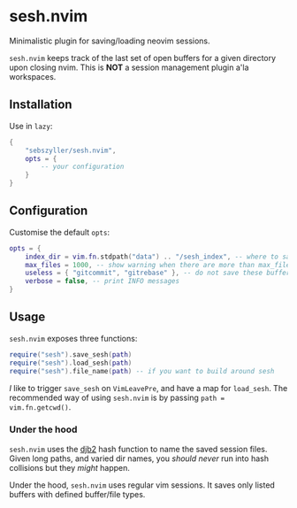 # sesh.nvim

Minimalistic plugin for saving/loading neovim sessions.

`sesh.nvim` keeps track of the last set of open buffers for a given directory upon closing nvim.
This is **NOT** a session management plugin a'la workspaces.

## Installation

Use in `lazy`:

```lua
{
    "sebszyller/sesh.nvim",
    opts = {
        -- your configuration
    }
}
```

## Configuration

Customise the default `opts`:

```lua
opts = {
    index_dir = vim.fn.stdpath("data") .. "/sesh_index", -- where to save the session files
    max_files = 1000, -- show warning when there are more than max_files session files
    useless = { "gitcommit", "gitrebase" }, -- do not save these buffers
    verbose = false, -- print INFO messages
}
```

## Usage

`sesh.nvim` exposes three functions:

```lua
require("sesh").save_sesh(path)
require("sesh").load_sesh(path)
require("sesh").file_name(path) -- if you want to build around sesh
```

*I* like to trigger `save_sesh` on `VimLeavePre`, and have a map for `load_sesh`.
The recommended way of using `sesh.nvim` is by passing `path = vim.fn.getcwd()`.

### Under the hood

`sesh.nvim` uses the [djb2](https://theartincode.stanis.me/008-djb2/) hash function to name the saved session files.
Given long paths, and varied dir names, you *should never* run into hash collisions but they *might* happen.

Under the hood, `sesh.nvim` uses regular vim sessions.
It saves only listed buffers with defined buffer/file types.
